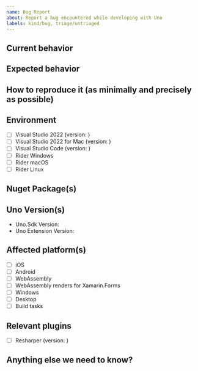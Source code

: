 ```yaml
---
name: Bug Report
about: Report a bug encountered while developing with Uno
labels: kind/bug, triage/untriaged
---
```


<!-- Please use this template while reporting a bug and provide as much info as possible. Not doing so may result in your bug not being addressed in a timely manner. Thanks!

If the matter is security related, please disclose it privately via https://github.com/nventive/Uno/security/
-->

## Current behavior

<!-- Describe how the issue manifests. -->

## Expected behavior

<!-- Describe what the desired behavior would be. -->

## How to reproduce it (as minimally and precisely as possible)

<!-- Please provide a **MINIMAL REPRO PROJECT** and the **STEPS TO REPRODUCE**-->

## Environment

<!-- For bug reports Check one or more of the following options with "x" and add the version you working with.-->
- [ ] Visual Studio 2022 (version: )
- [ ] Visual Studio 2022 for Mac (version: )
- [ ] Visual Studio Code (version: )
- [ ] Rider Windows
- [ ] Rider macOS
- [ ] Rider Linux

## Nuget Package(s)

<!-- Are there specific Nuget Packages causing this problem? Please add their depending version you used-->

## Uno Version(s)

- Uno.Sdk Version:
- Uno Extension Version:

## Affected platform(s)

- [ ] iOS
- [ ] Android
- [ ] WebAssembly
- [ ] WebAssembly renders for Xamarin.Forms
- [ ] Windows
- [ ] Desktop
- [ ] Build tasks

## Relevant plugins

- [ ] Resharper (version: )

## Anything else we need to know?

<!-- We would love to know of any friction, apart from knowledge, that prevented you from sending in a pull-request -->
